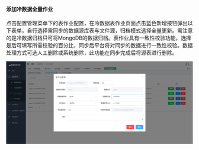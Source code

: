 

#### 			添加冷数据全量作业

​	点击配置管理菜单下的表作业配置，在冷数据表作业页面点击蓝色新增按钮弹出以下表单，自行选择需同步的数据源库表与文件源，归档模式选择全量更新。需注意的是冷数据归档只可将MongoDB的数据归档。表作业具有一致性校验功能，选择是后可填写所需校验的百分比，同步后平台将对同步的数据进行一致性校验。数据处理方式可选人工删除或系统删除，此功能在同步完成后将源表进行删除。

![image-20230621134941459](../../images/whaleal-data/image-20230621134941459.png)
